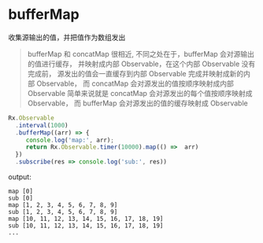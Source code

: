# bufferMap

收集源输出的值，并把值作为数组发出

> bufferMap 和 concatMap 很相近, 不同之处在于，bufferMap 会对源输出的值进行缓存，
> 并映射成内部 Observable，在这个内部 Observable 没有完成前，
> 源发出的值会一直缓存到内部 Observable 完成并映射成新的内部 Observable，
> 而 concatMap 会对源发出的值按顺序映射成内部 Observable
> 简单来说就是 concatMap 会对源发出的每个值按顺序映射成 Observable，
> 而 bufferMap 会对源发出的值的缓存映射成 Observable

```javascript
Rx.Observable
  .interval(1000)
  .bufferMap((arr) => {
     console.log('map:', arr);
     return Rx.Observable.timer(10000).map(() =>  arr)
  })
  .subscribe(res => console.log('sub:', res))
```

output:

```text
map [0]
sub [0]
map [1, 2, 3, 4, 5, 6, 7, 8, 9]
sub [1, 2, 3, 4, 5, 6, 7, 8, 9]
map [10, 11, 12, 13, 14, 15, 16, 17, 18, 19]
sub [10, 11, 12, 13, 14, 15, 16, 17, 18, 19]
...
```
